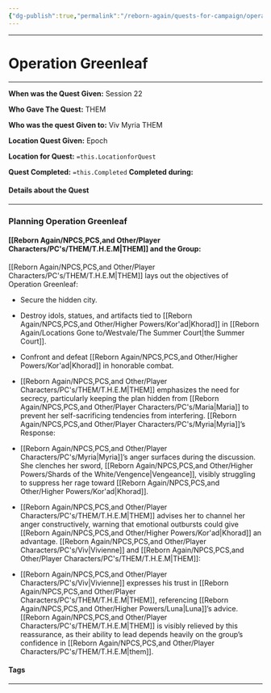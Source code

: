 ```yaml
---
{"dg-publish":true,"permalink":"/reborn-again/quests-for-campaign/operation-greenleaf/"}
---
```




---

# Operation Greenleaf
---

**When was the Quest Given:** Session 22

**Who Gave The Quest:** THEM

**Who was the quest Given to:** Viv Myria  THEM

**Location Quest Given:** Epoch

**Location for Quest:** `=this.LocationforQuest`

**Quest Completed:** `=this.Completed`
	  **Completed during:** 
#### Details about the Quest
---
### Planning Operation Greenleaf
####  [[Reborn Again/NPCS,PCS,and Other/Player Characters/PC's/THEM/T.H.E.M\|THEM]] and the Group:

[[Reborn Again/NPCS,PCS,and Other/Player Characters/PC's/THEM/T.H.E.M\|THEM]] lays out the objectives of Operation Greenleaf:
- Secure the hidden city.
- Destroy idols, statues, and artifacts tied to [[Reborn Again/NPCS,PCS,and Other/Higher Powers/Kor'ad\|Khorad]] in [[Reborn Again/Locations Gone to/Westvale/The Summer Court\|the Summer Court]].
- Confront and defeat [[Reborn Again/NPCS,PCS,and Other/Higher Powers/Kor'ad\|Khorad]] in honorable combat.
- [[Reborn Again/NPCS,PCS,and Other/Player Characters/PC's/THEM/T.H.E.M\|THEM]] emphasizes the need for secrecy, particularly keeping the plan hidden from [[Reborn Again/NPCS,PCS,and Other/Player Characters/PC's/Maria\|Maria]] to prevent her self-sacrificing tendencies from interfering.
[[Reborn Again/NPCS,PCS,and Other/Player Characters/PC's/Myria\|Myria]]’s Response:

- [[Reborn Again/NPCS,PCS,and Other/Player Characters/PC's/Myria\|Myria]]’s anger surfaces during the discussion. She clenches her sword, [[Reborn Again/NPCS,PCS,and Other/Higher Powers/Shards of the White/Vengence\|Vengeance]], visibly struggling to suppress her rage toward [[Reborn Again/NPCS,PCS,and Other/Higher Powers/Kor'ad\|Khorad]].
- [[Reborn Again/NPCS,PCS,and Other/Player Characters/PC's/THEM/T.H.E.M\|THEM]] advises her to channel her anger constructively, warning that emotional outbursts could give [[Reborn Again/NPCS,PCS,and Other/Higher Powers/Kor'ad\|Khorad]] an advantage.
[[Reborn Again/NPCS,PCS,and Other/Player Characters/PC's/Viv\|Vivienne]] and [[Reborn Again/NPCS,PCS,and Other/Player Characters/PC's/THEM/T.H.E.M\|THEM]]:

- [[Reborn Again/NPCS,PCS,and Other/Player Characters/PC's/Viv\|Vivienne]] expresses his trust in [[Reborn Again/NPCS,PCS,and Other/Player Characters/PC's/THEM/T.H.E.M\|THEM]], referencing [[Reborn Again/NPCS,PCS,and Other/Higher Powers/Luna\|Luna]]’s advice. [[Reborn Again/NPCS,PCS,and Other/Player Characters/PC's/THEM/T.H.E.M\|THEM]] is visibly relieved by this reassurance, as their ability to lead depends heavily on the group’s confidence in [[Reborn Again/NPCS,PCS,and Other/Player Characters/PC's/THEM/T.H.E.M\|them]].

#### Tags
----
